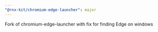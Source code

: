 ```yaml
---
"@rnx-kit/chromium-edge-launcher": major
---
```


Fork of chromium-edge-launcher with fix for finding Edge on windows

